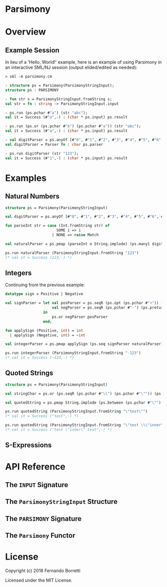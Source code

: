 # Parsimony

# Overview

## Example Session

In lieu of a 'Hello, World!' example, here is an example of using Parsimony in
an interactive SML/NJ session (output elided/edited as needed):

~~~sml
> sml -m parsimony.cm

- structure ps = Parsimony(ParsimonyStringInput);
structure ps : PARSIMONY

- fun str s = ParsimonyStringInput.fromString s;
val str = fn : string -> ParsimonyStringInput.input

- ps.run (ps.pchar #"a") (str "abc");
val it = Success (#"a",-) : (char * ps.input) ps.result

- ps.run (ps.or (ps.pchar #"b") (ps.pchar #"a")) (str "abc");
val it = Success (#"a",-) : (char * ps.input) ps.result

- val digitParser = ps.anyOf [#"0", #"1", #"2", #"3", #"4", #"5", #"6", #"7", #"8", #"9"];
val digitParser = Parser fn : char ps.parser

- ps.run digitParser (str "123");
val it = Success (#"1",-) : (char * ps.input) ps.result
~~~

# Examples

## Natural Numbers

~~~sml
structure ps = Parsimony(ParsimonyStringInput)

val digitParser = ps.anyOf [#"0", #"1", #"2", #"3", #"4", #"5", #"6", #"7", #"8", #"9"]

fun parseInt str = case (Int.fromString str) of
                       SOME i => i
                     | NONE => raise Match

val naturalParser = ps.pmap (parseInt o String.implode) (ps.many1 digitParser)

ps.run naturalParser (ParsimonyStringInput.fromString "123")
(* val it = Success (123,-) *)
~~~

## Integers

Continuing from the previous example:

~~~sml
datatype sign = Positive | Negative

val signParser = let val posParser = ps.seqR (ps.opt (ps.pchar #"+")) (ps.preturn Positive)
                     val negParser = ps.seqR (ps.pchar #"-") (ps.preturn Negative)
                 in
                     ps.or negParser posParser
                 end;

fun applySign (Positive, int) = int
  | applySign (Negative, int) = ~int

val integerParser = ps.pmap applySign (ps.seq signParser naturalParser)

ps.run integerParser (ParsimonyStringInput.fromString "-123")
(* val it = Success (~123,-) *)
~~~

## Quoted Strings

~~~sml
structure ps = Parsimony(ParsimonyStringInput)

val stringChar = ps.or (ps.seqR (ps.pchar #"\\") (ps.pchar #"\"")) (ps.noneOf [#"\""])

val quotedString = ps.pmap String.implode (ps.between (ps.pchar #"\"") (ps.many stringChar) (ps.pchar #"\""))

ps.run quotedString (ParsimonyStringInput.fromString "\"test\"")
(* val it = Success ("test",-) *)

ps.run quotedString (ParsimonyStringInput.fromString "\"test \\\"inner\\\" test\"")
(* val it = Success ("test \"inner\" test",-) *)
~~~

## S-Expressions

# API Reference

## The `INPUT` Signature

## The `ParsimonyStringInput` Structure

## The `PARSIMONY` Signature

## The `Parsimony` Functor

# License

Copyright (c) 2018 Fernando Borretti

Licensed under the MIT License.

